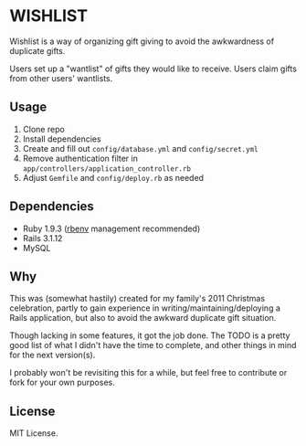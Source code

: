 WISHLIST
========

Wishlist is a way of organizing gift giving to avoid the awkwardness of duplicate gifts.

Users set up a "wantlist" of gifts they would like to receive. Users claim gifts from other users' wantlists.

Usage
-----
1. Clone repo
2. Install dependencies
3. Create and fill out `config/database.yml` and `config/secret.yml`
4. Remove authentication filter in `app/controllers/application_controller.rb`
5. Adjust `Gemfile` and `config/deploy.rb` as needed

Dependencies
------------
- Ruby 1.9.3 ([rbenv][] management recommended)
- Rails 3.1.12
- MySQL

[rbenv]: https://github.com/sstephenson/rbenv

Why
---
This was (somewhat hastily) created for my family's 2011 Christmas celebration, partly to gain experience in writing/maintaining/deploying a Rails application, but also to avoid the awkward duplicate gift situation.

Though lacking in some features, it got the job done. The TODO is a pretty good list of what I didn't have the time to complete, and other things in mind for the next version(s).

I probably won't be revisiting this for a while, but feel free to contribute or fork for your own purposes.

License
-------

MIT License.
